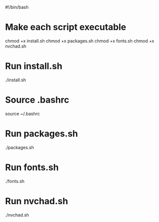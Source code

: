 #!/bin/bash

# Make each script executable
chmod +x install.sh
chmod +x packages.sh
chmod +x fonts.sh
chmod +x nvchad.sh

# Run install.sh
./install.sh

# Source .bashrc
source ~/.bashrc

# Run packages.sh
./packages.sh

# Run fonts.sh
./fonts.sh

# Run nvchad.sh
./nvchad.sh
